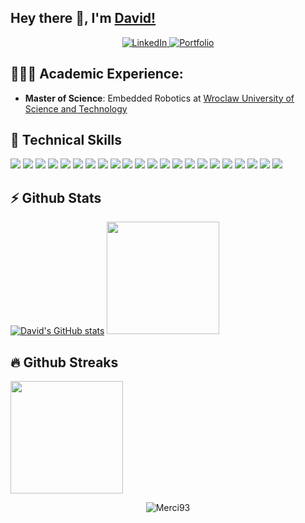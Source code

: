 ## Hey there 👋, I'm [David!](https://github.com/merci93)

<center>
<a href="https://www.linkedin.com/in/david-asogwa" target="_blank">
    <img src="https://img.shields.io/badge/linkedin-%230077B5.svg?&style=for-the-badge&logo=linkedin&logoColor=white&color=071A2C" alt="LinkedIn"/>
  </a>
 <a href="https://merci93.github.io" target="_blank">
    <img src="https://img.shields.io/badge/github-%2312100E.svg?&style=for-the-badge&logo=github&logoColor=white&color=071A2C" alt="Portfolio"/>
  </a>
</center>

## 👨🏻‍🎓 Academic Experience:
  - **Master of Science**: Embedded Robotics at [Wroclaw University of Science and Technology](https://rekrutacja.pwr.edu.pl/en/admission/)


## 💼 Technical Skills

![](https://img.shields.io/badge/Python-3776AB?style=flat&logo=python&logoColor=white)
![](https://img.shields.io/badge/PostgreSQL-336791?style=flat&logo=postgresql&logoColor=white)
![](https://img.shields.io/badge/MySQL-4479A1?style=flat&logo=mysql&logoColor=white)
![](https://img.shields.io/badge/Kafka-231F20?style=flat&logo=apache-kafka&logoColor=white)
![](https://img.shields.io/badge/MongoDB-47A248?style=flat&logo=mongodb&logoColor=white)
![](https://img.shields.io/badge/SQL_Server-CC2927?style=flat&logo=microsoft-sql-server&logoColor=white)
![](https://img.shields.io/badge/Oracle_DB-F80000?style=flat&logo=oracle&logoColor=white)
![](https://img.shields.io/badge/Airflow-017CEE?style=flat&logo=apache-airflow&logoColor=white)
![](https://img.shields.io/badge/Kubernetes-326CE5?style=flat&logo=kubernetes&logoColor=white)
![](https://img.shields.io/badge/Power_BI-F2C811?style=flat&logo=microsoft-power-bi&logoColor=white)
![](https://img.shields.io/badge/AWS-232F3E?style=flat&logo=amazon-aws&logoColor=white)
![](https://img.shields.io/badge/Docker-2496ED?style=flat&logo=docker&logoColor=white)
![](https://img.shields.io/badge/Git-F05032?style=flat&logo=git&logoColor=white)
![](https://img.shields.io/badge/Spark-E25A1C?style=flat&logo=apache-spark&logoColor=white)
![](https://img.shields.io/badge/Databricks-FF3621?style=flat&logo=databricks&logoColor=white)
![](https://img.shields.io/badge/Azure-FF3621?style=flat&logo=azure&logoColor=white)
![](https://img.shields.io/badge/FastAPI-009688?style=flat&logo=fastapi&logoColor=white)
![](https://img.shields.io/badge/ETL-FF6F61?style=flat&logoColor=white)
![](https://img.shields.io/badge/Data_Modeling-FF6F61?style=flat&logoColor=white)
![](https://img.shields.io/badge/Lucid_Chart-009688?style=flat&logo=lucidchart&logoColor=white)
![](https://img.shields.io/badge/Pentaho_Data_Integration-009688?style=flat&logo=pdi&logoColor=white)
![](https://img.shields.io/badge/PyTest-FF6F61?style=flat&logoColor=white)
<!-- ![](https://img.shields.io/badge/Google_Cloud-4285F4?style=flat&logo=google-cloud&logoColor=white) -->
<!-- ![](https://img.shields.io/badge/dbt-FF6F61?style=flat&logo=dbt&logoColor=white) -->
<!-- ![](https://img.shields.io/badge/Snowflake-29B5E8?style=flat&logo=snowflake&logoColor=white) -->
<!-- ![](https://img.shields.io/badge/Cassandra-1287B1?style=flat&logo=apache-cassandra&logoColor=white) -->
<!-- ![](https://img.shields.io/badge/GraphQL-E434AA?style=flat&logo=graphql&logoColor=white) -->
<!-- ![](https://img.shields.io/badge/Terraform-7B42BC?style=flat&logo=terraform&logoColor=white) -->
<!-- ![](https://img.shields.io/badge/Ansible-EE0000?style=flat&logo=ansible&logoColor=white) -->
<!-- ![](https://img.shields.io/badge/NiFi-017081?style=flat&logo=apache-nifi&logoColor=white) -->
<!-- ![](https://img.shields.io/badge/Hadoop-DAA520?style=flat&logo=hadoop&logoColor=white) -->
<!-- ![](https://img.shields.io/badge/Grafana-F46800?style=flat&logo=grafana&logoColor=white) -->
<!-- ![](https://img.shields.io/badge/Prometheus-E6522C?style=flat&logo=prometheus&logoColor=white) -->
<!-- ![](https://img.shields.io/badge/Elasticsearch-005571?style=flat&logo=elasticsearch&logoColor=white) -->
<!-- ![](https://img.shields.io/badge/Kibana-005571?style=flat&logo=kibana&logoColor=white) -->
<!-- ![](https://img.shields.io/badge/Machine_Learning-FF6F61?style=flat&logoColor=white) -->


## ⚡ Github Stats
[![David's GitHub stats](https://github-readme-stats.vercel.app/api?username=Merci93)](https://github.com/Merci93/github-readme-stats)
<img height="180em" src="https://github-readme-stats.vercel.app/api/top-langs/?username=Merci93&show_icons=true&hide_border=true&layout=compact&hide_progress=true&langs_count=10"/>

## 🔥 Github Streaks</b></summary>
<img height="180em" src="https://github-readme-streak-stats.herokuapp.com/?user=Merci93&hide_border=true" />

<p align="center"><img src="https://komarev.com/ghpvc/?username=Merci93&label=Profile%20views&color=0e75b6&style=flat" alt="Merci93" /></p>
